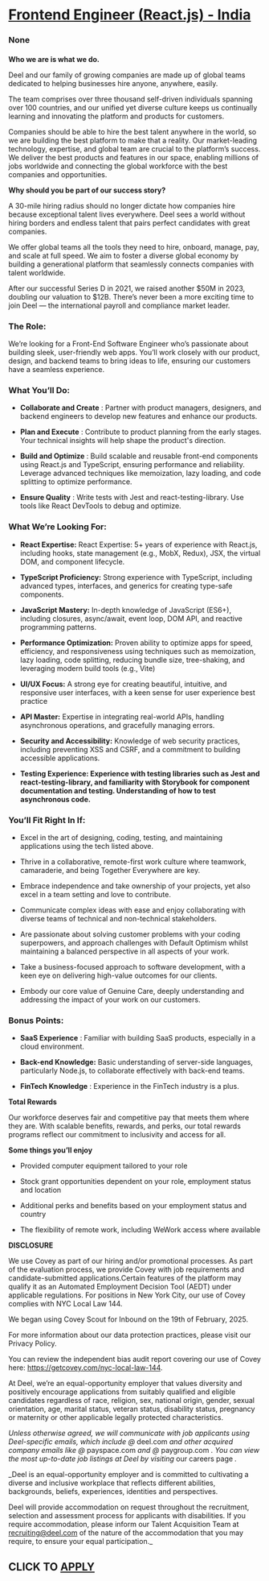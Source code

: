 # [Frontend Engineer (React.js) - India](https://www.remotewlb.com/apply/frontend-engineer-react-js-india)  
### None  
####  

**Who we are is what we do.**

Deel and our family of growing companies are made up of global teams dedicated to helping businesses hire anyone, anywhere, easily.

The team comprises over three thousand self-driven individuals spanning over 100 countries, and our unified yet diverse culture keeps us continually learning and innovating the platform and products for customers.

Companies should be able to hire the best talent anywhere in the world, so we are building the best platform to make that a reality. Our market-leading technology, expertise, and global team are crucial to the platform’s success. We deliver the best products and features in our space, enabling millions of jobs worldwide and connecting the global workforce with the best companies and opportunities.

 **Why should you be part of our success story?**

A 30-mile hiring radius should no longer dictate how companies hire because exceptional talent lives everywhere. Deel sees a world without hiring borders and endless talent that pairs perfect candidates with great companies.

We offer global teams all the tools they need to hire, onboard, manage, pay, and scale at full speed. We aim to foster a diverse global economy by building a generational platform that seamlessly connects companies with talent worldwide.

After our successful Series D in 2021, we raised another $50M in 2023, doubling our valuation to $12B. There’s never been a more exciting time to join Deel — the international payroll and compliance market leader.

###  **The Role:**

We’re looking for a Front-End Software Engineer who’s passionate about building sleek, user-friendly web apps. You’ll work closely with our product, design, and backend teams to bring ideas to life, ensuring our customers have a seamless experience.

###  **What You’ll Do:**

  *  **Collaborate and Create** : Partner with product managers, designers, and backend engineers to develop new features and enhance our products.

  *  **Plan and Execute** : Contribute to product planning from the early stages. Your technical insights will help shape the product's direction.

  *  **Build and Optimize** : Build scalable and reusable front-end components using React.js and TypeScript, ensuring performance and reliability. Leverage advanced techniques like memoization, lazy loading, and code splitting to optimize performance.

  *  **Ensure Quality** : Write tests with Jest and react-testing-library. Use tools like React DevTools to debug and optimize.

###  **What We’re Looking For:**

  *  **React Expertise:** React Expertise: 5+ years of experience with React.js, including hooks, state management (e.g., MobX, Redux), JSX, the virtual DOM, and component lifecycle.

  *  **TypeScript Proficiency:** Strong experience with TypeScript, including advanced types, interfaces, and generics for creating type-safe components. 

  * **JavaScript Mastery:** In-depth knowledge of JavaScript (ES6+), including closures, async/await, event loop, DOM API, and reactive programming patterns.

  *  **Performance Optimization:** Proven ability to optimize apps for speed, efficiency, and responsiveness using techniques such as memoization, lazy loading, code splitting, reducing bundle size, tree-shaking, and leveraging modern build tools (e.g., Vite)

  *  **UI/UX Focus:** A strong eye for creating beautiful, intuitive, and responsive user interfaces, with a keen sense for user experience best practice

  *  **API Master:** Expertise in integrating real-world APIs, handling asynchronous operations, and gracefully managing errors. 

  * **Security and Accessibility:** Knowledge of web security practices, including preventing XSS and CSRF, and a commitment to building accessible applications.

  *  **Testing Experience: Experience with testing libraries such as Jest and react-testing-library, and familiarity with Storybook for component documentation and testing. Understanding of how to test asynchronous code.**

###  **You’ll Fit Right In If:**

  * Excel in the art of designing, coding, testing, and maintaining applications using the tech listed above.

  * Thrive in a collaborative, remote-first work culture where teamwork, camaraderie, and being Together Everywhere are key.

  * Embrace independence and take ownership of your projects, yet also excel in a team setting and love to contribute.

  * Communicate complex ideas with ease and enjoy collaborating with diverse teams of technical and non-technical stakeholders.

  * Are passionate about solving customer problems with your coding superpowers, and approach challenges with Default Optimism whilst maintaining a balanced perspective in all aspects of your work.

  * Take a business-focused approach to software development, with a keen eye on delivering high-value outcomes for our clients.

  * Embody our core value of Genuine Care, deeply understanding and addressing the impact of your work on our customers.

###  **Bonus Points:**

  *  **SaaS Experience** : Familiar with building SaaS products, especially in a cloud environment.

  *  **Back-end Knowledge:** Basic understanding of server-side languages, particularly Node.js, to collaborate effectively with back-end teams.

  *  **FinTech Knowledge** : Experience in the FinTech industry is a plus.

 **Total Rewards**

Our workforce deserves fair and competitive pay that meets them where they are. With scalable benefits, rewards, and perks, our total rewards programs reflect our commitment to inclusivity and access for all.

**Some things you’ll enjoy**

  * Provided computer equipment tailored to your role

  * Stock grant opportunities dependent on your role, employment status and location

  * Additional perks and benefits based on your employment status and country

  * The flexibility of remote work, including WeWork access where available

 **DISCLOSURE**

We use Covey as part of our hiring and/or promotional processes. As part of the evaluation process, we provide Covey with job requirements and candidate-submitted applications.Certain features of the platform may qualify it as an Automated Employment Decision Tool (AEDT) under applicable regulations. For positions in New York City, our use of Covey complies with NYC Local Law 144.

We began using Covey Scout for Inbound on the 19th of February, 2025.

For more information about our data protection practices, please visit our Privacy Policy.

You can review the independent bias audit report covering our use of Covey here: https://getcovey.com/nyc-local-law-144.

At Deel, we’re an equal-opportunity employer that values diversity and positively encourage applications from suitably qualified and eligible candidates regardless of race, religion, sex, national origin, gender, sexual orientation, age, marital status, veteran status, disability status, pregnancy or maternity or other applicable legally protected characteristics.

 _Unless otherwise agreed, we will communicate with job applicants using Deel-specific emails, which include @_ deel.com _and other acquired company emails like @_ payspace.com _and @_ paygroup.com _. You can view the most up-to-date job listings at Deel by visiting_ our careers page _._  
  
 _Deel is an equal-opportunity employer and is committed to cultivating a diverse and inclusive workplace that reflects different abilities, backgrounds, beliefs, experiences, identities and perspectives.  
  
Deel will provide accommodation on request throughout the recruitment, selection and assessment process for applicants with disabilities. If you require accommodation, please inform our Talent Acquisition Team at recruiting@deel.com of the nature of the accommodation that you may require, to ensure your equal participation._

  
## CLICK TO [APPLY](https://www.remotewlb.com/apply/frontend-engineer-react-js-india)

